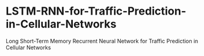 # LSTM-RNN-for-Traffic-Prediction-in-Cellular-Networks
Long Short-Term Memory Recurrent Neural Network for Traffic Prediction in Cellular Networks
